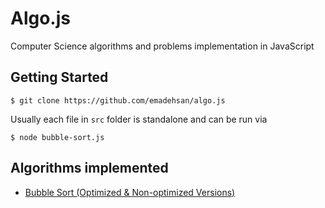 # Algo.js
Computer Science algorithms and problems implementation in JavaScript

## Getting Started

`$ git clone https://github.com/emadehsan/algo.js`

Usually each file in `src` folder is standalone and can be run via

`$ node bubble-sort.js`

## Algorithms implemented

* [Bubble Sort (Optimized & Non-optimized Versions)](./src/bubble-sort.js)
